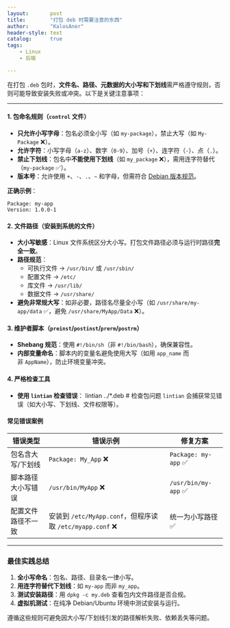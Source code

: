 ```yaml
---
layout:       post
title:        "打包 deb 时需要注意的东西"
author:       "KalosAner"
header-style: text
catalog:      true
tags:
    - Linux
    - 后端

---
```

在打包 `.deb` 包时，**文件名、路径、元数据的大小写和下划线**需严格遵守规则，否则可能导致安装失败或冲突。以下是关键注意事项：

---

#### **1. 包命名规则（`control` 文件）**

- **只允许小写字母**：包名必须全小写（如 `my-package`），禁止大写（如 `My-Package` ❌）。
- **允许字符**：小写字母（`a-z`）、数字（`0-9`）、加号（`+`）、连字符（`-`）、点（`.`）。
- **禁止下划线**：包名中**不能使用下划线**（如 `my_package` ❌），需用连字符替代（`my-package` ✅）。
- **版本号**：允许使用 `+`、`-`、`.`、`~` 和字母，但需符合 [Debian 版本规范](https://www.debian.org/doc/debian-policy/ch-controlfields.html#version)。

**正确示例**：
```
Package: my-app
Version: 1.0.0-1
```
#### **2. 文件路径（安装到系统的文件）**

- **大小写敏感**：Linux 文件系统区分大小写。打包文件路径必须与运行时路径**完全一致**。
- **路径规范**：
	- 可执行文件 → `/usr/bin/` 或 `/usr/sbin/`
	- 配置文件 → `/etc/`
	- 库文件 → `/usr/lib/`
	- 数据文件 → `/usr/share/`
- **避免非常规大写**：如非必要，路径名尽量全小写（如 `/usr/share/my-app/data` ✅，避免 `/usr/share/MyApp/Data` ❌）。
#### **3. 维护者脚本（`preinst`/`postinst`/`prerm`/`postrm`）**

- **Shebang 规范**：使用 `#!/bin/sh`（非 `#!/bin/bash`），确保兼容性。
- **内部变量命名**：脚本内的变量名避免使用大写（如用 `app_name` 而非 `AppName`），防止环境变量冲突。
#### **4. 严格检查工具**

- **使用 `lintian` 检查错误**：
lintian ../*.deb           # 检查包问题
    `lintian` 会捕获常见错误（如大小写、下划线、文件权限等）。

#### **常见错误案例**

| **错误类型**  | **错误示例**                                        | **修复方案**            |
| --------- | ----------------------------------------------- | ------------------- |
| 包名含大写/下划线 | `Package: My_App` ❌                             | `Package: my-app` ✅ |
| 脚本路径大小写错误 | `/usr/bin/MyApp` ❌                              | `/usr/bin/my-app` ✅ |
| 配置文件路径不一致 | 安装到 `/etc/MyApp.conf`，但程序读取 `/etc/myapp.conf` ❌ | 统一为小写路径 ✅           |

---

### **最佳实践总结**

1. **全小写命名**：包名、路径、目录名一律小写。
2. **用连字符替代下划线**：如 `my-app` 而非 `my_app`。
3. **测试安装路径**：用 `dpkg -c my.deb` 查看包内文件路径是否合规。
4. **虚拟机测试**：在纯净 Debian/Ubuntu 环境中测试安装与运行。

遵循这些规则可避免因大小写/下划线引发的路径解析失败、依赖丢失等问题。